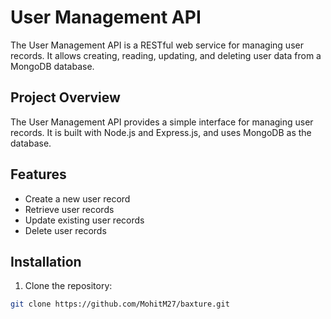# User Management API

The User Management API is a RESTful web service for managing user records. It allows creating, reading, updating, and deleting user data from a MongoDB database.

## Project Overview

The User Management API provides a simple interface for managing user records. It is built with Node.js and Express.js, and uses MongoDB as the database.

## Features

- Create a new user record
- Retrieve user records
- Update existing user records
- Delete user records

## Installation

1. Clone the repository:

```bash
git clone https://github.com/MohitM27/baxture.git
